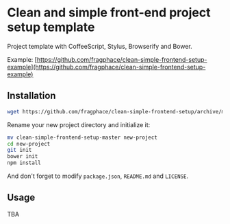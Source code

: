 Clean and simple front-end project setup template
===========================

Project template with CoffeeScript, Stylus, Browserify and Bower.

Example: [https://github.com/fragphace/clean-simple-frontend-setup-example](https://github.com/fragphace/clean-simple-frontend-setup-example)

## Installation

```sh
wget https://github.com/fragphace/clean-simple-frontend-setup/archive/master.zip -O tmp.zip; unzip tmp.zip; rm tmp.zip;
```

Rename your new project directory and initialize it:

```sh
mv clean-simple-frontend-setup-master new-project
cd new-project
git init
bower init
npm install
```

And don't forget to modify `package.json`, `README.md` and `LICENSE`.

## Usage

TBA
